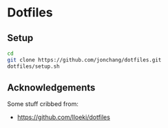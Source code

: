# Dotfiles

## Setup

```sh
cd
git clone https://github.com/jonchang/dotfiles.git
dotfiles/setup.sh
```

## Acknowledgements

Some stuff cribbed from:
* https://github.com/lloeki/dotfiles
